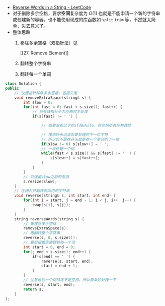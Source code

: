 - [Reverse Words in a String - LeetCode](https://leetcode.com/problems/reverse-words-in-a-string/description/)
- 对于删除多余空格，要求**空间**复杂度为 $O(1)$ 也就是不能申请一个新的字符串或创建新的容器。也不能使用现成的库函数如 `split` `trim` 等，不然就太简单，失去意义了。
- 整体思路
    1. 移除多余空格（双指针法）见
        
        [[27. Remove Element]]
        
    2. 翻转整个字符串
    3. 翻转每一个单词

```C++
class Solution {
public:
    // 快慢指针移除多余空格，包括头尾
    void removeExtraSpace(string& s) {
        int slow = 0;
        for(int fast = 0; fast < s.size(); fast++) {
            // 只有快指针不为空格时才处理
            if(s[fast] != ' ') {

                // 如果没有以下的if和while，将会把所有空格移除

                // 慢指针永远指向要处理的下一位字符
                // 所以它不是在开头就是在一个单词的下一位
                if(slow != 0) s[slow++] = ' ';
                // 一次处理一个词
                while(fast < s.size() && s[fast] != ' ') {
                    s[slow++] = s[fast++];
                }
            }
        }
        // 只保留slow之前的东西
        s.resize(slow);
    }
    // 左闭右开翻转区间内的字符串
    void reverse(string& s, int start, int end) {
        for(int i = start, j = end - 1; i < j; i++, j--) {
            swap(s[i], s[j]);
        }
    }
    string reverseWords(string s) {
        // 先移除多余空格
        removeExtraSpace(s);
        // 再翻转整个字符串
        reverse(s, 0, s.size());
        // 最后根据空格翻转每一个词
        int start = 0, end = 0;
        for(; end < s.size(); end++) {
            if(s[end] == ' ') {
                reverse(s, start, end);
                start = end + 1;
            }
        }
        // 注意最后一个词结尾不是空格，所以要单独处理一下
        reverse(s, start, end);
        return s;
    }
};
```